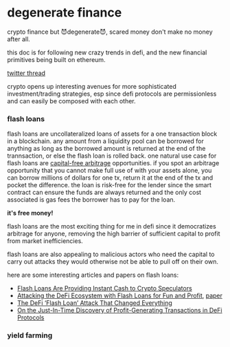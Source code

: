# degenerate finance
crypto finance but 😈degenerate😈, scared money don't make no money after all. 

this doc is for following new crazy trends in defi, and the new financial primitives being built on ethereum.

[twitter thread](https://twitter.com/ghiliweld/status/1370199762813747200)

crypto opens up interesting avenues for more sophisticated investment/trading strategies, esp since defi protocols are permissionless and can easily be composed with each other.

### flash loans
flash loans are uncollateralized loans of assets for a one transaction block in a blockchain. any amount from a liquidity pool can be borrowed for anything as long as the borrowed amount is returned at the end of the trannsaction, or else the flash loan is rolled back. one natural use case for flash loans are [capital-free arbitrage](https://uniswap.org/docs/v2/core-concepts/flash-swaps/#capital-free-arbitrage) opportunities. if you spot an arbitrage opportunity that you cannot make full use of with your assets alone, you can borrow millions of dollars for one tx, return it at the end of the tx and pocket the difference. the loan is risk-free for the lender since the smart contract can ensure the funds are always returned and the only cost associated is gas fees the borrower has to pay for the loan. 

**it's free money!**

flash loans are the most exciting thing for me in defi since it democratizes arbitrage for anyone, removing the high barrier of sufficient capital to profit from market inefficiencies.

flash loans are also appealing to malicious actors who need the capital to carry out attacks they would otherwise not be able to pull off on their own.

here are some interesting articles and papers on flash loans:
- [Flash Loans Are Providing Instant Cash to Crypto Speculators](https://www.bloomberg.com/news/articles/2021-02-07/flash-loans-are-providing-instant-cash-to-crypto-speculators)
- [Attacking the DeFi Ecosystem with Flash Loans for Fun and Profit](https://hackingdistributed.com/2020/03/11/flash-loans/), [paper](https://arxiv.org/pdf/2003.03810.pdf)
- [The DeFi ‘Flash Loan’ Attack That Changed Everything](https://www.coindesk.com/the-defi-flash-loan-attack-that-changed-everything)
- [On the Just-In-Time Discovery of Profit-Generating Transactions in DeFi Protocols](https://arxiv.org/pdf/2103.02228.pdf)

### yield farming
